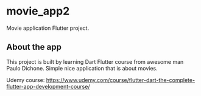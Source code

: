 # movie_app2

Movie application Flutter project.

## About the app

This project is built by learning Dart Flutter course from awesome man Paulo Dichone.
Simple nice application that is about movies.

Udemy course: https://www.udemy.com/course/flutter-dart-the-complete-flutter-app-development-course/
